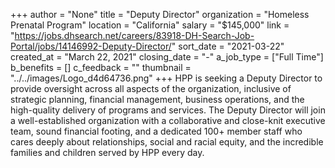 +++
author = "None"
title = "Deputy Director"
organization = "Homeless Prenatal Program"
location = "California"
salary = "$145,000"
link = "https://jobs.dhsearch.net/careers/83918-DH-Search-Job-Portal/jobs/14146992-Deputy-Director/"
sort_date = "2021-03-22"
created_at = "March 22, 2021"
closing_date = "-"
a_job_type = ["Full Time"]
b_benefits = []
c_feedback = ""
thumbnail = "../../images/Logo_d4d64736.png"
+++
HPP is seeking a Deputy Director to provide oversight across all aspects of the organization, inclusive of strategic planning, financial management, business operations, and the high-quality delivery of programs and services. The Deputy Director will join a well-established organization with a collaborative and close-knit executive team, sound financial footing, and a dedicated 100+ member staff who cares deeply about relationships, social and racial equity, and the incredible families and children served by HPP every day. 